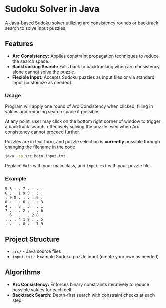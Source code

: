 # Sudoku Solver in Java

A Java-based Sudoku solver utilizing arc consistency rounds or backtrack search to solve input puzzles.

## Features

- **Arc Consistency:** Applies constraint propagation techniques to reduce the search space.
- **Backtracking Search:** Falls back to backtracking when arc consistency alone cannot solve the puzzle.
- **Flexible Input:** Accepts Sudoku puzzles as input files or via standard input (customize as needed).

### Usage

Program will apply one round of Arc Consistency when clicked, filling in values and reducing search space if possible

At any point, user may click on the bottom right corner of window to trigger a backtrack search, effectively solving the puzzle even when Arc consistency cannot proceed further

Puzzles are in text form, and puzzle selection is **currently** possible through changing the filename in the code

```bash
java -cp src Main input.txt
```

Replace `Main` with your main class, and `input.txt` with your puzzle file.

### Example

```
5 3 . . 7 . . . .
6 . . 1 9 5 . . .
. 9 8 . . . . 6 .
8 . . . 6 . . . 3
4 . . 8 . 3 . . 1
7 . . . 2 . . . 6
. 6 . . . . 2 8 .
. . . 4 1 9 . . 5
. . . . 8 . . 7 9
```

## Project Structure

- `src/` - Java source files
- `input.txt` - Example Sudoku puzzle input (create your own as needed)

## Algorithms

- **Arc Consistency:** Enforces binary constraints iteratively to reduce possible values for each cell.
- **Backtrack Search:** Depth-first search with constraint checks at each step.




